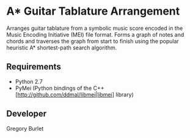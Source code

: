 A* Guitar Tablature Arrangement
===============================

Arranges guitar tablature from a symbolic music score encoded in the Music Encoding Initiative (MEI) file format. Forms a graph of notes and chords and traverses the graph from start to finish using the popular heuristic A* shortest-path search algorithm.

Requirements
------------

* Python 2.7
* PyMei (Python bindings of the C++ [http://github.com/ddmal/libmei|libmei] library)

Developer
---------

Gregory Burlet
